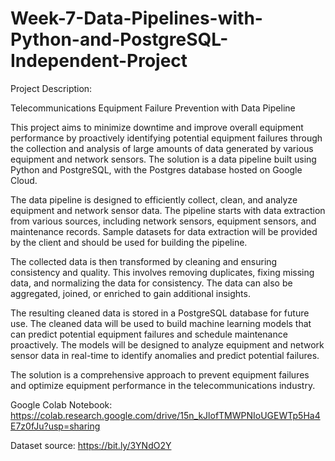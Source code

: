 # Week-7-Data-Pipelines-with-Python-and-PostgreSQL-Independent-Project

Project Description:

Telecommunications Equipment Failure Prevention with Data Pipeline

This project aims to minimize downtime and improve overall equipment performance by proactively identifying potential equipment failures through the collection and analysis of large amounts of data generated by various equipment and network sensors. The solution is a data pipeline built using Python and PostgreSQL, with the Postgres database hosted on Google Cloud.

The data pipeline is designed to efficiently collect, clean, and analyze equipment and network sensor data. The pipeline starts with data extraction from various sources, including network sensors, equipment sensors, and maintenance records. Sample datasets for data extraction will be provided by the client and should be used for building the pipeline.

The collected data is then transformed by cleaning and ensuring consistency and quality. This involves removing duplicates, fixing missing data, and normalizing the data for consistency. The data can also be aggregated, joined, or enriched to gain additional insights.

The resulting cleaned data is stored in a PostgreSQL database for future use. The cleaned data will be used to build machine learning models that can predict potential equipment failures and schedule maintenance proactively. The models will be designed to analyze equipment and network sensor data in real-time to identify anomalies and predict potential failures.

The solution is a comprehensive approach to prevent equipment failures and optimize equipment performance in the telecommunications industry.

Google Colab Notebook:       https://colab.research.google.com/drive/15n_kJlofTMWPNIoUGEWTp5Ha4E7z0fJu?usp=sharing

Dataset source:              https://bit.ly/3YNdO2Y


